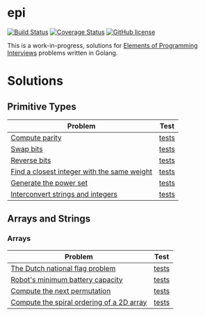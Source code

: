 epi
===

[![Build Status](https://travis-ci.org/mrekucci/epi.svg)](https://travis-ci.org/mrekucci/epi)
[![Coverage Status](https://coveralls.io/repos/mrekucci/epi/badge.svg?branch=master)](https://coveralls.io/r/mrekucci/epi?branch=master)
[![GitHub license](https://img.shields.io/github/license/mashape/apistatus.svg)](LICENSE.txt)

This is a work-in-progress, solutions for [Elements of Programming Interviews][1] problems written in Golang.

Solutions
=========

Primitive Types
---------------

| Problem                                                  | Test         |
|----------------------------------------------------------|:------------:|
| [Compute parity][2]                                      | [tests][3]   |
| [Swap bits][4]                                           | [tests][5]   |
| [Reverse bits][6]                                        | [tests][7]   |
| [Find a closest integer with the same weight][8]         | [tests][9]   |
| [Generate the power set][10]                             | [tests][11]  |
| [Interconvert strings and integers][12]                  | [tests][13]  |

Arrays and Strings
------------------

### Arrays

| Problem                                                  | Test         |
|----------------------------------------------------------|:------------:|
| [The Dutch national flag problem][14]                    | [tests][15]  |
| [Robot's minimum battery capacity][16]                   | [tests][17]  |
| [Compute the next permutation][18]                       | [tests][19]  |
| [Compute the spiral ordering of a 2D array][20]          | [tests][21]  |


[1]: http://elementsofprogramminginterviews.com
[2]: parity.go
[3]: parity_test.go
[4]: swapbits.go
[5]: swapbits_test.go
[6]: reversebits.go
[7]: reversebits_test.go
[8]: closestint.go
[9]: closestint_test.go
[10]: powerset.go
[11]: powerset_test.go
[12]: intstrconv.go
[13]: intstrconv_test.go
[14]: dutchflag.go
[15]: dutchflag_test.go
[16]: maxdiff.go
[17]: maxdiff_test.go
[18]: nextperm.go
[19]: nextperm_test.go
[20]: spiralmetrix.go
[21]: spiralmetrix_test.go